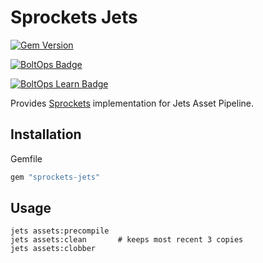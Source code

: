 # Sprockets Jets

[![Gem Version](https://badge.fury.io/rb/sprockets-jets.png)](http://badge.fury.io/rb/sprockets-jets)

[![BoltOps Badge](https://img.boltops.com/boltops/badges/boltops-badge.png)](https://www.boltops.com)

[![BoltOps Learn Badge](https://img.boltops.com/boltops-learn/boltops-learn.png)](https://learn.boltops.com)

Provides [Sprockets](https://github.com/rails/sprockets) implementation for Jets Asset Pipeline.

## Installation

Gemfile

```ruby
gem "sprockets-jets"
```

## Usage

    jets assets:precompile
    jets assets:clean       # keeps most recent 3 copies
    jets assets:clobber
